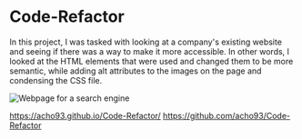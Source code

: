 # Code-Refactor
In this project, I was tasked with looking at a company's existing website and seeing if there was a way to make it more accessible. In other words, I looked at the HTML elements that were used and changed them to be more semantic, while adding alt attributes to the images on the page and condensing the CSS file. 


![Webpage for a search engine](./images/Horiseon.png)


https://acho93.github.io/Code-Refactor/
https://github.com/acho93/Code-Refactor
